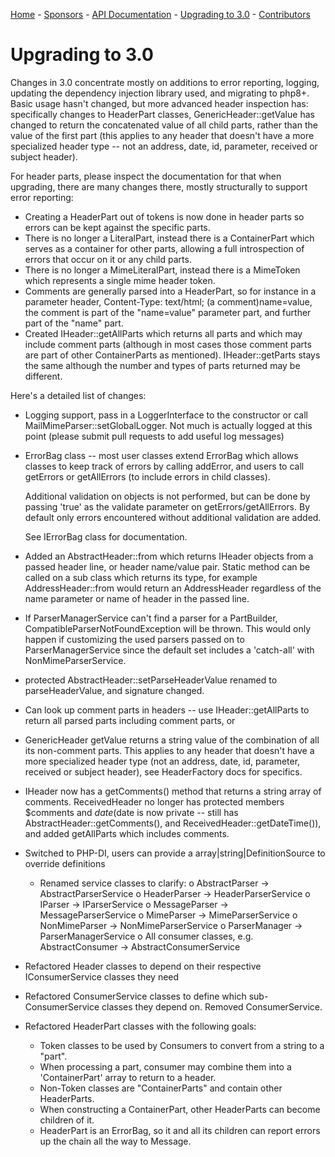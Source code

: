 [Home](/) - [Sponsors](/#sponsors) - [API Documentation](api/3.0) - [Upgrading to 3.0](upgrade-3.0) - [Contributors](/#contributors)

# Upgrading to 3.0

Changes in 3.0 concentrate mostly on additions to error reporting, logging,
updating the dependency injection library used, and migrating to php8+.  Basic
usage hasn't changed, but more advanced header inspection has: specifically
changes to HeaderPart classes, GenericHeader::getValue has changed to return the
concatenated value of all child parts, rather than the value of the first part
(this applies to any header that doesn't have a more specialized header type --
not an address, date, id, parameter, received or subject header).

For header parts, please inspect the documentation for that when upgrading,
there are many changes there, mostly structurally to support error reporting:

* Creating a HeaderPart out of tokens is now done in header parts so errors can
  be kept against the specific parts.
* There is no longer a LiteralPart, instead there is a ContainerPart which
  serves as a container for other parts, allowing a full introspection of errors
  that occur on it or any child parts.
* There is no longer a MimeLiteralPart, instead there is a MimeToken which
  represents a single mime header token.
* Comments are generally parsed into a HeaderPart, so for instance in a
  parameter header, Content-Type: text/html; (a comment)name=value, the comment
  is part of the "name=value" parameter part, and further part of the "name"
  part.
* Created IHeader::getAllParts which returns all parts and which may include
  comment parts (although in most cases those comment parts are part of other
  ContainerParts as mentioned).  IHeader::getParts stays the same although the
  number and types of parts returned may be different.

Here's a detailed list of changes:

* Logging support, pass in a LoggerInterface to the constructor or call
  MailMimeParser::setGlobalLogger.  Not much is actually logged at this point
  (please submit pull requests to add useful log messages)
  
* ErrorBag class -- most user classes extend ErrorBag which allows classes to
  keep track of errors by calling addError, and users to call getErrors or
  getAllErrors (to include errors in child classes).
  
  Additional validation on objects is not performed, but can be done by passing
  'true' as the validate parameter on getErrors/getAllErrors.  By default only
  errors encountered without additional validation are added.
  
  See IErrorBag class for documentation.

* Added an AbstractHeader::from which returns IHeader objects from a passed
  header line, or header name/value pair.  Static method can be called on a 
  sub class which returns its type, for example AddressHeader::from would return
  an AddressHeader regardless of the name parameter or name of header in the
  passed line.

* If ParserManagerService can't find a parser for a PartBuilder,
  CompatibleParserNotFoundException will be thrown.  This would only happen if
  customizing the used parsers passed on to ParserManagerService since the
  default set includes a 'catch-all' with NonMimeParserService.

* protected AbstractHeader::setParseHeaderValue renamed to parseHeaderValue, and
  signature changed.

* Can look up comment parts in headers -- use IHeader::getAllParts to return all
  parsed parts including comment parts, or 

* GenericHeader getValue returns a string value of the combination of all its
  non-comment parts.  This applies to any header that doesn't have a more
  specialized header type (not an address, date, id, parameter, received or
  subject header), see HeaderFactory docs for specifics.
  
* IHeader now has a getComments() method that returns a string array of
  comments.  ReceivedHeader no longer has protected members $comments and
  $date ($date is now private -- still has AbstractHeader::getComments(), and
  ReceivedHeader::getDateTime()), and added getAllParts which includes comments.

* Switched to PHP-DI, users can provide a array|string|DefinitionSource to
  override definitions
  - Renamed service classes to clarify:
    o AbstractParser -> AbstractParserService
    o HeaderParser -> HeaderParserService
    o IParser -> IParserService
    o MessageParser -> MessageParserService
    o MimeParser -> MimeParserService
    o NonMimeParser -> NonMimeParserService
    o ParserManager -> ParserManagerService
    o All consumer classes, e.g. AbstractConsumer -> AbstractConsumerService

* Refactored Header classes to depend on their respective IConsumerService
  classes they need

* Refactored ConsumerService classes to define which sub-ConsumerService classes
  they depend on.  Removed ConsumerService.

* Refactored HeaderPart classes with the following goals:
  - Token classes to be used by Consumers to convert from a string to a "part".
  - When processing a part, consumer may combine them into a 'ContainerPart'
    array to return to a header.
  - Non-Token classes are "ContainerParts" and contain other HeaderParts.
  - When constructing a ContainerPart, other HeaderParts can become children of
    it.
  - HeaderPart is an ErrorBag, so it and all its children can report errors up
    the chain all the way to Message.
